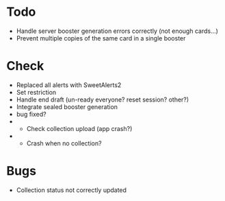 # Todo
 * Handle server booster generation errors correctly (not enough cards...)
 * Prevent multiple copies of the same card in a single booster
 
# Check
 * Replaced all alerts with SweetAlerts2
 * Set restriction
 * Handle end draft (un-ready everyone? reset session? other?)
 * Integrate sealed booster generation
 * bug fixed?
 * * Check collection upload (app crash?)
 * * Crash when no collection?
 
# Bugs
 * Collection status not correctly updated